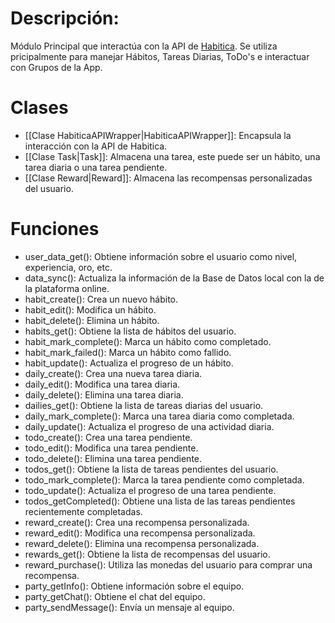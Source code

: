 # Descripción:

Módulo Principal que interactúa con la API de [Habitica](https://habitica.com). Se utiliza pricipalmente para manejar Hábitos, Tareas Diarias, ToDo's e interactuar con Grupos de la App.

# Clases
- [[Clase HabiticaAPIWrapper|HabiticaAPIWrapper]]: Encapsula la interacción con la API de Habitica.
- [[Clase Task|Task]]: Almacena una tarea, este puede ser un hábito, una tarea diaria o una tarea pendiente.
- [[Clase Reward|Reward]]: Almacena las recompensas personalizadas del usuario.
# Funciones
- user_data_get(): Obtiene información sobre el usuario como nivel, experiencia, oro, etc.
- data_sync(): Actualiza la información de la Base de Datos local con la de la plataforma online.
- habit_create(): Crea un nuevo hábito.
- habit_edit(): Modifica un hábito.
- habit_delete(): Elimina un hábito.
- habits_get(): Obtiene la lista de hábitos del usuario.
- habit_mark_complete(): Marca un hábito como completado.
- habit_mark_failed(): Marca un hábito como fallido.
- habit_update(): Actualiza el progreso de un hábito.
- daily_create(): Crea una nueva tarea diaria.
- daily_edit(): Modifica una tarea diaria.
- daily_delete(): Elimina una tarea diaria.
- dailies_get(): Obtiene la lista de tareas diarias del usuario.
- daily_mark_complete(): Marca una tarea diaria como completada.
- daily_update(): Actualiza el progreso de una actividad diaria.
- todo_create(): Crea una tarea pendiente.
- todo_edit(): Modifica una tarea pendiente.
- todo_delete(): Elimina una tarea pendiente.
- todos_get(): Obtiene la lista de tareas pendientes del usuario.
- todo_mark_complete(): Marca la tarea pendiente como completada.
- todo_update(): Actualiza el progreso de una tarea pendiente.
- todos_getCompleted(): Obtiene una lista de las tareas pendientes recientemente completadas.
- reward_create(): Crea una recompensa personalizada.
- reward_edit(): Modifica una recompensa personalizada.
- reward_delete(): Elimina una recompensa personalizada.
- rewards_get(): Obtiene la lista de recompensas del usuario.
- reward_purchase(): Utiliza las monedas del usuario para comprar una recompensa.
- party_getInfo(): Obtiene información sobre el equipo.
- party_getChat(): Obtiene el chat del equipo.
- party_sendMessage(): Envía un mensaje al equipo.